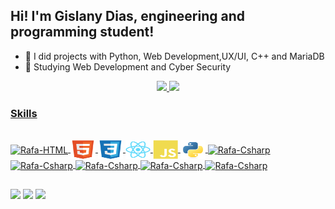 ## Hi! I'm Gislany Dias, engineering and programming student!

- 🔭 I did projects with Python, Web Development,UX/UI, C++ and MariaDB
- 🌱 Studying Web Development and Cyber Security

<div align="center">
  <a href="https://github.com/GislanyDias">
  <img height="180em" src="https://github-readme-stats.vercel.app/api?username=GislanyDias&show_icons=true&theme=dracula&include_all_commits=true&count_private=true"/>
  <img height="180em" src="https://github-readme-stats.vercel.app/api/top-langs/?username=GislanyDias&layout=compact&langs_count=7&theme=dracula"/>
</div>
  
### Skills
  
<div style="display: inline_block"><br>
  <img align="center" alt="Rafa-HTML" height="30" width="40" src="https://cdn.jsdelivr.net/gh/devicons/devicon/icons/cplusplus/cplusplus-original.svg">
  <img align="center" alt="Rafa-HTML" height="30" width="40" src="https://raw.githubusercontent.com/devicons/devicon/master/icons/html5/html5-original.svg">
  <img align="center" alt="Rafa-CSS" height="30" width="40" src="https://raw.githubusercontent.com/devicons/devicon/master/icons/css3/css3-original.svg">
  <img align="center" alt="Rafa-React" height="30" width="40" src="https://raw.githubusercontent.com/devicons/devicon/master/icons/react/react-original.svg">
  <img align="center" alt="Rafa-Js" height="30" width="40" src="https://raw.githubusercontent.com/devicons/devicon/master/icons/javascript/javascript-plain.svg">
  <img align="center" alt="Rafa-Python" height="30" width="40" src="https://raw.githubusercontent.com/devicons/devicon/master/icons/python/python-original.svg">
  <img align="center" alt="Rafa-Csharp" height="30" width="40" src="https://cdn.jsdelivr.net/gh/devicons/devicon/icons/linux/linux-original.svg">
  <img align="center" alt="Rafa-Csharp" height="30" width="40" src="https://cdn.worldvectorlogo.com/logos/kali-1.svg">
  <img align="center" alt="Rafa-Csharp" height="30" width="40" src="https://mariadb.com/wp-content/uploads/2019/11/mariadb-logo-vertical_white.svg">
  <img align="center" alt="Rafa-Csharp" height="30" width="40" src="https://encrypted-tbn0.gstatic.com/images?q=tbn:ANd9GcSHANf_kx1BhpVPouuRcquqkrEgv_IdVs0coQ&s">
  <img align="center" alt="Rafa-Csharp" height="30" width="40" src="https://upload.wikimedia.org/wikipedia/commons/thumb/3/33/Figma-logo.svg/1365px-Figma-logo.svg.png">
</div>
  
  ##
  
  <div>
  <a href="https://www.instagram.com/_gislanydiasf/" target="_blank"><img src="https://img.shields.io/badge/-Instagram-%23E4405F?style=for-the-badge&logo=instagram&logoColor=white" target="_blank"></a>
  <a href = "mailto:gislany.dias@academico.ifpb.edu.br"><img src="https://img.shields.io/badge/-Gmail-%23333?style=for-the-badge&logo=gmail&logoColor=white" target="_blank"></a>
  <a href="https://www.linkedin.com/in/gislany-dias-ba192321b" target="_blank"><img src="https://img.shields.io/badge/-LinkedIn-%230077B5?style=for-the-badge&logo=linkedin&logoColor=white" target="_blank"></a> 

  </div>
  


  
